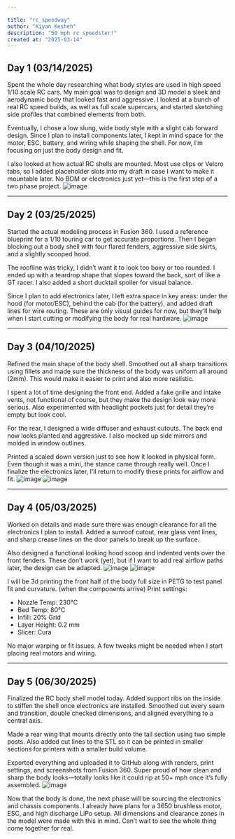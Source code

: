 ```yaml
---

title: "rc_speedway"
author: "Kiyan Kesheh"
description: "50 mph rc speedster!"
created at: "2025-03-14"
---
```


## Day 1 (03/14/2025)

Spent the whole day researching what body styles are used in high speed 1/10 scale RC cars. My main goal was to design and 3D model a sleek and aerodynamic body that looked fast and aggressive. I looked at a bunch of real RC speed builds, as well as full scale supercars, and started sketching side profiles that combined elements from both.

Eventually, I chose a low slung, wide body style with a slight cab forward design. Since I plan to install components later, I kept in mind space for the motor, ESC, battery, and wiring while shaping the shell. For now, I’m focusing on just the body design and fit.

I also looked at how actual RC shells are mounted. Most use clips or Velcro tabs, so I added placeholder slots into my draft in case I want to make it mountable later. No BOM or electronics just yet—this is the first step of a two phase project.
![image](https://github.com/user-attachments/assets/b862e293-32e0-4e63-9be4-bc1ccb5d5410)

---

## Day 2 (03/25/2025)

Started the actual modeling process in Fusion 360. I used a reference blueprint for a 1/10 touring car to get accurate proportions. Then I began blocking out a body shell with four flared fenders, aggressive side skirts, and a slightly scooped hood.

The roofline was tricky, I didn’t want it to look too boxy or too rounded. I ended up with a teardrop shape that slopes toward the back, sort of like a GT racer. I also added a short ducktail spoiler for visual balance.

Since I plan to add electronics later, I left extra space in key areas: under the hood (for motor/ESC), behind the cab (for the battery), and added draft lines for wire routing. These are only visual guides for now, but they’ll help when I start cutting or modifying the body for real hardware.
![image](https://github.com/user-attachments/assets/95edd458-7624-4ea3-ac67-85e39f139670)

---

## Day 3 (04/10/2025)

Refined the main shape of the body shell. Smoothed out all sharp transitions using fillets and made sure the thickness of the body was uniform all around (2mm). This would make it easier to print and also more realistic.

I spent a lot of time designing the front end. Added a fake grille and intake vents, not functional of course, but they make the design look way more serious. Also experimented with headlight pockets just for detail they’re empty but look cool.

For the rear, I designed a wide diffuser and exhaust cutouts. The back end now looks planted and aggressive. I also mocked up side mirrors and molded in window outlines.

Printed a scaled down version just to see how it looked in physical form. Even though it was a mini, the stance came through really well. Once I finalize the electronics later, I’ll return to modify these prints for airflow and fit.
![image](https://github.com/user-attachments/assets/6ce7bd60-9451-4d32-b704-a42e1d2db361)
![image](https://github.com/user-attachments/assets/63953b42-c13e-4da0-bebe-29a36dcf3566)

---

## Day 4 (05/03/2025)

Worked on details and made sure there was enough clearance for all the electronics I plan to install. Added a sunroof cutout, rear glass vent lines, and sharp crease lines on the door panels to break up the surface.

Also designed a functional looking hood scoop and indented vents over the front fenders. These don’t work (yet), but if I want to add real airflow paths later, the design can be adapted.
![image](https://github.com/user-attachments/assets/47071df9-54a9-491b-88f8-8a9f795034e0)
![image](https://github.com/user-attachments/assets/c91919da-51e4-4c80-b58b-ae7696757fb9)

I will be 3d printing  the front half of the body full size in PETG to test panel fit and curvature. (when the components arrive) Print settings:

* Nozzle Temp: 230°C
* Bed Temp: 80°C
* Infill: 20% Grid
* Layer Height: 0.2 mm
* Slicer: Cura

No major warping or fit issues. A few tweaks might be needed when I start placing real motors and wiring.

---

## Day 5 (06/30/2025)

Finalized the RC body shell model today. Added support ribs on the inside to stiffen the shell once electronics are installed. Smoothed out every seam and transition, double checked dimensions, and aligned everything to a central axis.

Made a rear wing that mounts directly onto the tail section using two simple posts. Also added cut lines to the STL so it can be printed in smaller sections for printers with a smaller build volume.

Exported everything and uploaded it to GitHub along with renders, print settings, and screenshots from Fusion 360. Super proud of how clean and sharp the body looks—totally looks like it could rip at 50+ mph once it’s fully assembled.
![image](https://github.com/user-attachments/assets/726d7ffa-638e-40f3-80f4-46cceb2f803d)

Now that the body is done, the next phase will be sourcing the electronics and chassis components. I already have plans for a 3650 brushless motor, ESC, and high discharge LiPo setup. All dimensions and clearance zones in the model were made with this in mind. Can’t wait to see the whole thing come together for real.

